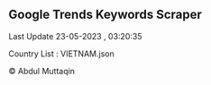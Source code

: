 

## Google Trends Keywords Scraper 
 
Last Update 23-05-2023 , 03:20:35

Country List :
VIETNAM.json



© Abdul Muttaqin 
